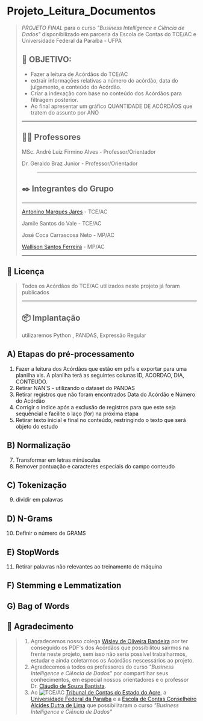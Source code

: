 # Projeto_Leitura_Documentos #
>*PROJETO FINAL* para o curso *"Business Intelligence e Ciência de Dados"* disponibilizado em parceria da Escola de Contas do TCE/AC e Universidade Federal da Paraíba - UFPA
>
>## 🚀 OBJETIVO:
>* Fazer a leitura de Acórdãos do TCE/AC
>* extrair informações relativas a número do acórdão, data do julgamento, e conteúdo do Acórdão.
>* Criar a indexação com base no conteúdo dos Acórdãos para filtragem posterior.
>* Ao final apresentar um gráfico QUANTIDADE DE ACÓRDÃOS que tratem do assunto por ANO
>-----------
>## 👨‍🏫 Professores
>
> MSc. André Luiz Firmino Alves - Professor/Orientador
>
> Dr. Geraldo Braz Junior - Professor/Orientador
>
>>-----------
>## ✒️ Integrantes do Grupo
>
>-----------
>
> [Antonino Marques Jares](https://www.linkedin.com/in/antonino-marques-jares-b447a734/) - TCE/AC
>
> Jamile Santos do Vale - TCE/AC
>
> José Coca Carrascosa Neto - MP/AC
>
> [Wallison Santos Ferreira](https://www.linkedin.com/in/wallisonferreira09/) - MP/AC
>
>-----------
## 📄 Licença
> Todos os Acórdãos do TCE/AC utilizados neste projeto já foram publicados
> 
>-----------
> ## 📦 Implantação
> utilizaremos Python , PANDAS, Expressão Regular
> 
## A) Etapas do pré-processamento

1) Fazer a leitura dos Acórdãos que estão em pdfs e exportar para uma planilha xls.
   A planilha terá as seguintes colunas ID, ACORDAO, DIA, CONTEUDO.
2) Retirar NAN'S - utilizando o dataset do PANDAS
3) Retirar registros que não foram encontrados Data do Acórdão e Número do Acórdão
4) Corrigir o indice após a exclusão de registros para que este seja sequêncial e facilite o laço (for) na próxima etapa
5) Retirar texto inicial e final no conteúdo, restringindo o texto que será objeto do estudo
   
## B) Normalização
7) Transformar em letras minúsculas
8) Remover pontuação e caracteres especiais do campo conteudo

## C) Tokenização
9) dividir em palavras 

## D) N-Grams
10) Definir o número de GRAMS

## E) StopWords
11) Retirar palavras não relevantes ao treinamento de máquina

## F) Stemming e Lemmatization

## G) Bag of Words
>
## 🎁 Agradecimento
> 1) Agradecemos nosso colega [Wisley de Oliveira Bandeira](https://www.linkedin.com/in/wisleybandeira/) por ter conseguido os PDF's dos Acórdãos que possibilitou sairmos na frente neste projeto, sem isso não seria possível trabalharmos, estudar e ainda coletarmos os Acórdãos nescessários ao projeto.
> 2) Agradecemos a todos os professores do curso *"Business Intelligence e Ciência de Dados"* por compartilhar seus conhecimentos, em especial nossos orientadores e o professor Dr. [Cláudio de Souza Baptista](https://www.linkedin.com/in/claudio-de-souza-baptista-07257721a/).
> 3) Ao ![TCE/AC](https://www.google.com/url?sa=i&url=https%3A%2F%2Fwww.youtube.com%2Fc%2FTCEAcreOficial&psig=AOvVaw02Ly3f0f1z854oKs3v7zek&ust=1707927554121000&source=images&cd=vfe&opi=89978449&ved=0CBIQjRxqFwoTCPDT4oTcqIQDFQAAAAAdAAAAABAE) [Tribunal de Contas do Estado do Acre](https://tceac.tc.br/site/), a [Universidade Federal da Paraíba](https://www.ufpb.br/) e a [Escola de Contas Conselheiro Alcides Dutra de Lima](https://moodle.tceac.tc.br/) que possibilitaram o curso *"Business Intelligence e Ciência de Dados"*
> 




